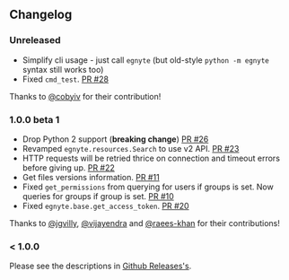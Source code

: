 ## Changelog

### Unreleased

* Simplify cli usage - just call `egnyte` (but old-style `python -m egnyte` syntax still works too)
* Fixed `cmd_test`. [PR #28](https://github.com/egnyte/python-egnyte/pull/28)

Thanks to [@cobyiv](https://github.com/cobyiv) for their contribution!

### 1.0.0 beta 1

* Drop Python 2 support (**breaking change**) [PR #26](https://github.com/egnyte/python-egnyte/pull/26)
* Revamped `egnyte.resources.Search` to use v2 API. [PR #23](https://github.com/egnyte/python-egnyte/pull/23)
* HTTP requests will be retried thrice on connection and timeout errors before giving up. [PR #22](https://github.com/egnyte/python-egnyte/pull/22)
* Get files versions information. [PR #11](https://github.com/egnyte/python-egnyte/pull/11)
* Fixed `get_permissions` from querying for users if groups is set. Now queries for groups if group is set. [PR #10](https://github.com/egnyte/python-egnyte/pull/10)
* Fixed `egnyte.base.get_access_token`. [PR #20](https://github.com/egnyte/python-egnyte/pull/20)

Thanks to [@jgvilly](https://github.com/jgvilly), [@vijayendra](https://github.com/vijayendra) and [@raees-khan](https://github.com/raees-khan) for their contributions!

### < 1.0.0

Please see the descriptions in [Github Releases's](https://github.com/egnyte/python-egnyte/releases).